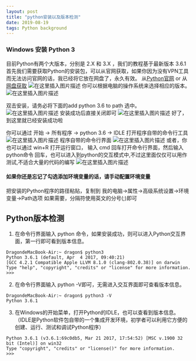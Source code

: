 ```yaml
---
layout: post
title: "python安装以及版本检测"
date: 2019-08-19 
tags: Python background 
---
```




### Windows 安装 Python 3
目前Python有两个大版本，分别是 2.X 和 3.X ，我们的教程基于最新版本 3.6.1 首先我们需要获取Python的安装包，可以从官网获取，如果你因为没有VPN工具而无法访问官网的话，我已经将它放在网盘了，永久有效。
从[Python官网](https://www.python.org/) or 从[网盘获取](https://pan.baidu.com/s/1eRYKVFs#list/path=/)
![在这里插入图片描述](https://img-blog.csdnimg.cn/20190712201332845.png?x-oss-process=image/watermark,type_ZmFuZ3poZW5naGVpdGk,shadow_10,text_aHR0cHM6Ly9ibG9nLmNzZG4ubmV0L3FxXzQwMjIzOTgz,size_16,color_FFFFFF,t_70)
你可以根据电脑的操作系统来选择相应的版本。
![在这里插入图片描述](https://img-blog.csdnimg.cn/20190712201623738.png)

双击安装，请务必将下面的add python 3.6 to path 选中。
![在这里插入图片描述](https://img-blog.csdnimg.cn/20190712202438373.png?x-oss-process=image/watermark,type_ZmFuZ3poZW5naGVpdGk,shadow_10,text_aHR0cHM6Ly9ibG9nLmNzZG4ubmV0L3FxXzQwMjIzOTgz,size_16,color_FFFFFF,t_70)
安装成功后直接关闭即可
![在这里插入图片描述](https://img-blog.csdnimg.cn/20190712202459225.png?x-oss-process=image/watermark,type_ZmFuZ3poZW5naGVpdGk,shadow_10,text_aHR0cHM6Ly9ibG9nLmNzZG4ubmV0L3FxXzQwMjIzOTgz,size_16,color_FFFFFF,t_70)
好了，到这里就已经安装成功啦

你可以通过 开始 -> 所有程序 -> python 3.6 -> IDLE 打开程序自带的命令行工具
![在这里插入图片描述](https://img-blog.csdnimg.cn/2019071220281150.png?x-oss-process=image/watermark,type_ZmFuZ3poZW5naGVpdGk,shadow_10,text_aHR0cHM6Ly9ibG9nLmNzZG4ubmV0L3FxXzQwMjIzOTgz,size_16,color_FFFFFF,t_70)
程序自带的命令行界面
![在这里插入图片描述](https://img-blog.csdnimg.cn/20190712202847451.png?x-oss-process=image/watermark,type_ZmFuZ3poZW5naGVpdGk,shadow_10,text_aHR0cHM6Ly9ibG9nLmNzZG4ubmV0L3FxXzQwMjIzOTgz,size_16,color_FFFFFF,t_70)
或者，你也可以通过 win+R 打开运行窗口， 输入 cmd 回车打开命令行界面，然后输入python命令 回车，也可以进入到python的交互模式中,不过这里面仅仅可以用作测试,不适合大量的代码的编写
![在这里插入图片描述](https://img-blog.csdnimg.cn/20190712202957260.png?x-oss-process=image/watermark,type_ZmFuZ3poZW5naGVpdGk,shadow_10,text_aHR0cHM6Ly9ibG9nLmNzZG4ubmV0L3FxXzQwMjIzOTgz,size_16,color_FFFFFF,t_70)
#### 如果你还是忘记了勾选添加环境变量的话，请手动配置环境变量

把安装的Python程序的路径粘贴，复制到
我的电脑->属性->高级系统设置->环境变量->Path选项
如果需要，分隔符使用英文的分号(;)即可
## Python版本检测
1. 在命令行界面输入 python 命令，如果安装成功，则可以进入Python交互界面，第一行即可看到版本信息。

```
DragondeMacBook-Air:~ dragon$ python3
Python 3.6.1 (default, Apr  4 2017, 09:40:21) 
[GCC 4.2.1 Compatible Apple LLVM 8.1.0 (clang-802.0.38)] on darwin
Type "help", "copyright", "credits" or "license" for more information.
>>>
```

2. 在命令行界面输入 python -V即可，无需进入交互界面即可查看版本信息。

```
DragondeMacBook-Air:~ dragon$ python3 -V
Python 3.6.1
```

3. 在Windows的开始菜单，打开Python的IDLE，也可以查看到版本信息。（IDLE是Python软件包自带的一个集成开发环境，初学者可以利用它方便的创建、运行、测试和调试Python程序）

```
Python 3.6.1 (v3.6.1:69c0db5, Mar 21 2017, 17:54:52) [MSC v.1900 32 bit (Intel)] on win32
Type "copyright", "credits" or "license()" for more information.
>>>
```



